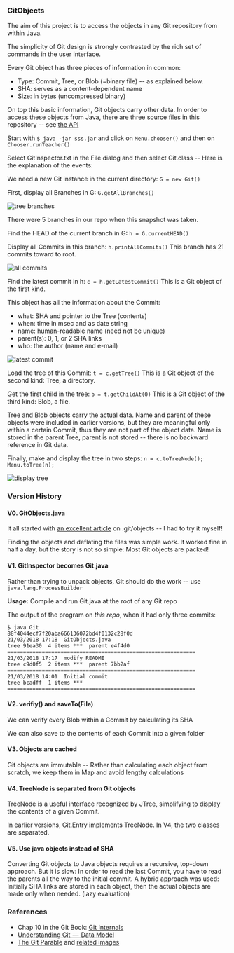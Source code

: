 ### GitObjects

The aim of this project is to access the objects in any Git repository from within Java.

The simplicity of Git design is strongly contrasted by the rich set of commands in the user interface. 

Every Git object has three pieces of information in common:
* Type: Commit, Tree, or Blob (=binary file) -- as explained below.
* SHA: serves as a content-dependent name
* Size: in bytes (uncompressed binary)

On top this basic information, Git objects carry other data. In order to access these objects from Java, there are three source files in this repository -- see [the API](https://maeyler.github.io/GitObjects/)

Start with `$ java -jar sss.jar` and click on `Menu.chooser()` and then on `Chooser.runTeacher()`

Select GitInspector.txt in the File dialog and then select Git.class -- Here is the explanation of the events:

We need a new Git instance in the current directory: `G = new Git()`

First, display all Branches in G:  `G.getAllBranches()`

![tree branches](images/branches.JPG)

There were 5 branches in our repo when this snapshot was taken. 

Find the HEAD of the current branch in G:  `h = G.currentHEAD()`

Display all Commits in this branch:  `h.printAllCommits()`  This branch has 21 commits toward to root.

![all commits](images/all%20commits.PNG)

Find the latest commit in h:  `c = h.getLatestCommit()`  This is a Git object of the first kind.

This object has all the information about the Commit: 
* what: SHA and pointer to the Tree (contents)
* when: time in msec and as date string
* name: human-readable name (need not be unique)
* parent(s): 0, 1, or 2 SHA links
* who: the author (name and e-mail)

![latest commit](images/latest%20commit.PNG)

Load the tree of this Commit:  `t = c.getTree()`  This is a Git object of the second kind: Tree, a directory.

Get the first child in the tree:  `b = t.getChildAt(0)`  This is a Git object of the third kind: Blob, a file.

Tree and Blob objects carry the actual data. Name and parent of these objects were included in earlier versions, but they are meaningful only within a certain Commit, thus they are not part of the object data. Name is stored in the parent Tree, parent is not stored -- there is no backward reference in Git data.

Finally, make and display the tree in two steps:  `n = c.toTreeNode(); Menu.toTree(n);`

![display tree](images/display%20tree.PNG)


### Version History

#### V0. GitObjects.java

It all started with [an excellent article](https://hackernoon.com/https-medium-com-zspajich-understanding-git-data-model-95eb16cc99f5) on .git/objects -- I had to try it myself!

Finding the objects and deflating the files was simple work. It worked fine in half a day, but the story is not so simple: Most Git objects are packed!


#### V1. GitInspector becomes Git.java

Rather than trying to unpack objects, Git should do the work -- use `java.lang.ProcessBuilder` 

**Usage:** Compile and run Git.java at the root of any Git repo

The output of the program on *this repo*, when it had only three commits:
````
$ java Git
88f4044ecf7f20aba666136072bd4f0132c28f0d
21/03/2018 17:18  GitObjects.java
tree 91ea30  4 items ***  parent e4f4d0
============================================================
21/03/2018 17:17  modify README
tree c9d0f5  2 items ***  parent 7bb2af
============================================================
21/03/2018 14:01  Initial commit
tree bcadff  1 items ***
============================================================
````

#### V2. verifiy() and saveTo(File)

We can verify every Blob within a Commit by calculating its SHA 

We can also save to the contents of each Commit into a given folder

#### V3. Objects are cached

Git objects are immutable -- Rather than calculating each object from scratch, we keep them in Map and avoid lengthy calculations

#### V4. TreeNode is separated from Git objects

TreeNode is a useful interface recognized by JTree, simplifying to display the contents of a given Commit.

In earlier versions, Git.Entry implements TreeNode. In V4, the two classes are separated.

#### V5. Use java objects instead of SHA

Converting Git objects to Java objects requires a recursive, top-down approach. But it is slow: In order to read the last Commit, you have to read the parents all the way to the initial commit. A hybrid approach was used: Initially SHA links are stored in each object, then the actual objects are made only when needed. (lazy evaluation)

### References

* Chap 10 in the Git Book: [Git Internals](https://git-scm.com/book/en/v2/Git-Internals-Plumbing-and-Porcelain)
* [Understanding Git  —  Data Model](https://hackernoon.com/https-medium-com-zspajich-understanding-git-data-model-95eb16cc99f5)
* [The Git Parable](http://tom.preston-werner.com/2009/05/19/the-git-parable.html) and [related images](https://practical-neuroimaging.github.io/_downloads/git_parable_johan_herland.pdf)

